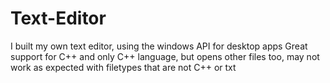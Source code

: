 # Text-Editor
I built my own text editor, using the windows API for desktop apps
Great support for C++ and only C++ language, but opens other files too, may not work as expected with filetypes that are not C++ or txt
